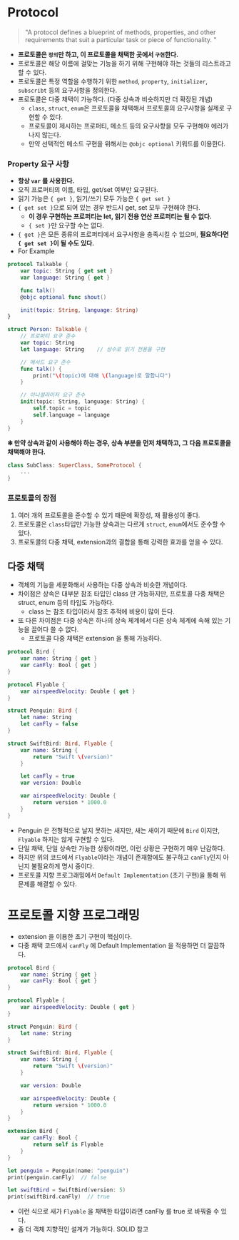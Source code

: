 # Protocol
> "A protocol defines a blueprint of methods, properties, and other requirements that suit a particular task or piece of functionality. "

- **프로토콜은 `정의`만 하고, 이 프로토콜을 채택한 곳에서 `구현`한다.**
- 프로토콜은 해당 이름에 걸맞는 기능을 하기 위해 구현해야 하는 것들의 리스트라고 할 수 있다.
- 프로토콜은 특정 역할을 수행하기 위한 `method`, `property`, `initializer`, `subscribt` 등의 요구사항을 정의한다.
- 프로토콜은 다중 채택이 가능하다. (다중 상속과 비슷하지만 더 확장된 개념)
    - `class`, `struct`, `enum`은 프로토콜을 채택해서 프로토콜의 요구사항을 실제로 구현할 수 있다.
    - 프로토콜이 제시하는 프로퍼티, 메소드 등의 요구사항을 모두 구현해야 에러가 나지 않는다.
    - 만약 선택적인 메소드 구현을 위해서는 `@objc optional` 키워드를 이용한다.

### Property 요구 사항

- **항상 `var` 를 사용한다.**
- 오직 프로퍼티의 이름, 타입, get/set 여부만 요구된다.
- 읽기 가능은 `{ get }`, 읽기/쓰기 모두 가능은 `{ get set }`
- `{ get set }`으로 되어 있는 경우 반드시 get, set 모두 구현해야 한다.
    - **이 경우 구현하는 프로퍼티는 let, 읽기 전용 연산 프로퍼티는 될 수 없다.**
    - `{ set }`만 요구할 수는 없다.
- `{ get }`은 모든 종류의 프로퍼티에서 요구사항을 충족시킬 수 있으며, **필요하다면 `{ get set }`이 될 수도 있다.**
- For Example

```Swift
protocol Talkable {
    var topic: String { get set }
    var language: String { get }

    func talk()
    @objc optional func shout()

    init(topic: String, language: String)
}

struct Person: Talkable {
    // 프로퍼티 요구 준수
    var topic: String
    let language: String    // 상수로 읽기 전용을 구현

    // 메서드 요구 준수
    func talk() {
        print("\(topic)에 대해 \(language)로 말합니다")
    }

    // 이니셜라이저 요구 준수
    init(topic: String, language: String) {
        self.topic = topic
        self.language = language
    }
}
```

**✻ 만약 상속과 같이 사용해야 하는 경우, 상속 부분을 먼저 채택하고, 그 다음 프로토콜을 채택해야 한다.**

```Swift
class SubClass: SuperClass, SomeProtocol {
    ...
}
```

### 프로토콜의 장점

1. 여러 개의 프로토콜을 준수할 수 있기 때문에 확장성, 재 활용성이 좋다.
2. 프로토콜은 `class`타입만 가능한 상속과는 다르게 `struct`, `enum`에서도 준수할 수 있다.
3. 프로토콜의 다중 채택, extension과의 결합을 통해 강력한 효과를 얻을 수 있다.

## 다중 채택

- 객체의 기능을 세분화해서 사용하는 다중 상속과 비슷한 개념이다.
- 차이점은 상속은 대부분 참조 타입인 class 만 가능하지만, 프로토콜 다중 채택은 struct, enum 등의 타입도 가능하다.
    - class 는 참조 타입이라서 참조 추적에 비용이 많이 든다.
- 또 다른 차이점은 다중 상속은 하나의 상속 체계에서 다른 상속 체계에 속해 있는 기능을 끌어다 쓸 수 없다.
    - 프로토콜 다중 채택은 extension 을 통해 가능하다.

```Swift
protocol Bird {
    var name: String { get }
    var canFly: Bool { get }
}

protocol Flyable {
    var airspeedVelocity: Double { get }
}

struct Penguin: Bird {
    let name: String
    let canFly = false
}

struct SwiftBird: Bird, Flyable {
    var name: String {
        return "Swift \(version)"
    }

    let canFly = true
    var version: Double

    var airspeedVelocity: Double {
        return version * 1000.0
    }
}
```
- Penguin 은 전형적으로 날지 못하는 새지만, 새는 새이기 때문에 `Bird` 이지만, `Flyable` 하지는 않게 구현할 수 있다.
- 단일 채택, 단일 상속만 가능한 상황이라면, 이런 상황은 구현하기 매우 난감하다.
- 하지만 위의 코드에서 `Flyable`이라는 개념이 존재함에도 불구하고 `canFly`인지 아닌지 불필요하게 명시 중이다.
- 프로토콜 지향 프로그래밍에서 `Default Implementation` (초기 구현)을 통해 위 문제를 해결할 수 있다.

# 프로토콜 지향 프로그래밍

- extension 을 이용한 초기 구현이 핵심이다.
- 다중 채택 코드에서 `canFly` 에 Default Implementation 을 적용하면 더 깔끔하다.

```Swift
protocol Bird {
    var name: String { get }
    var canFly: Bool { get }
}

protocol Flyable {
    var airspeedVelocity: Double { get }
}

struct Penguin: Bird {
    let name: String
}

struct SwiftBird: Bird, Flyable {
    var name: String {
        return "Swift \(version)"
    }

    var version: Double

    var airspeedVelocity: Double {
        return version * 1000.0
    }
}

extension Bird {
    var canFly: Bool {
        return self is Flyable
    }
}

let penguin = Penguin(name: "penguin")
print(penguin.canFly)  // false

let swiftBird = SwiftBird(version: 5)
print(swiftBird.canFly)  // true
```

- 이런 식으로 새가 `Flyable` 을 채택한 타입이라면 canFly 를 true 로 바꿔줄 수 있다.
- 좀 더 객체 지향적인 설계가 가능하다. SOLID 참고